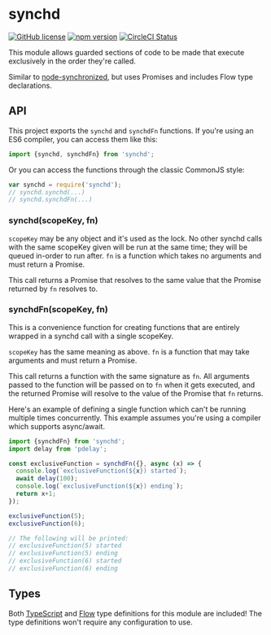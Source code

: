 # synchd

[![GitHub license](https://img.shields.io/badge/license-MIT-blue.svg)](https://github.com/Macil/synchd/blob/master/LICENSE.txt) [![npm version](https://img.shields.io/npm/v/synchd.svg?style=flat)](https://www.npmjs.com/package/synchd) [![CircleCI Status](https://circleci.com/gh/Macil/synchd.svg?style=shield)](https://circleci.com/gh/Macil/synchd)

This module allows guarded sections of code to be made that execute exclusively
in the order they're called.

Similar to [node-synchronized](https://github.com/jupiter/node-synchronized),
but uses Promises and includes Flow type declarations.

## API

This project exports the `synchd` and `synchdFn` functions. If you're using an
ES6 compiler, you can access them like this:

```js
import {synchd, synchdFn} from 'synchd';
```

Or you can access the functions through the classic CommonJS style:

```js
var synchd = require('synchd');
// synchd.synchd(...)
// synchd.synchdFn(...)
```

### synchd(scopeKey, fn)

`scopeKey` may be any object and it's used as the lock. No other synchd calls
with the same scopeKey given will be run at the same time; they will be queued
in-order to run after. `fn` is a function which takes no arguments and must
return a Promise.

This call returns a Promise that resolves to the same value that the Promise
returned by `fn` resolves to.

### synchdFn(scopeKey, fn)

This is a convenience function for creating functions that are entirely wrapped
in a synchd call with a single scopeKey.

`scopeKey` has the same meaning as above. `fn` is a function that may take
arguments and must return a Promise.

This call returns a function with the same signature as `fn`. All arguments
passed to the function will be passed on to `fn` when it gets executed, and the
returned Promise will resolve to the value of the Promise that `fn` returns.

Here's an example of defining a single function which can't be running multiple
times concurrently. This example assumes you're using a compiler which supports
async/await.

```js
import {synchdFn} from 'synchd';
import delay from 'pdelay';

const exclusiveFunction = synchdFn({}, async (x) => {
  console.log(`exclusiveFunction(${x}) started`);
  await delay(100);
  console.log(`exclusiveFunction(${x}) ending`);
  return x+1;
});

exclusiveFunction(5);
exclusiveFunction(6);

// The following will be printed:
// exclusiveFunction(5) started
// exclusiveFunction(5) ending
// exclusiveFunction(6) started
// exclusiveFunction(6) ending
```

## Types

Both [TypeScript](https://www.typescriptlang.org/) and
[Flow](https://flowtype.org/) type definitions for this module are included!
The type definitions won't require any configuration to use.
